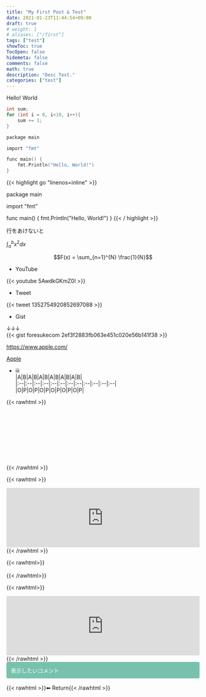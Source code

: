 ```yaml
---
title: "My First Post & Test"
date: 2021-01-23T11:44:54+09:00
draft: true
# weight: 1
# aliases: ["/first"]
tags: ["test"]
showToc: true
TocOpen: false
hidemeta: false
comments: false
math: true
description: "Desc Text."
categories: ["test"]
---
```


Hello! World

```C
int sum;
for (int i = 0, i<10, i++){
    sum += 1;
}

package main

import "fmt"

func main() {
	fmt.Println("Hello, World!")
}
```

{{< highlight go "linenos=inline" >}}

package main

import "fmt"

func main() {
	fmt.Println("Hello, World!")
}
{{< / highlight >}}


行をあけないと 

$\int_{a}^{b} x^2 dx$

$$F(x) = \sum_{n=1}^{N} \frac{1}{N}$$

- YouTube     

{{< youtube 5AwdkGKmZ0I >}}  

- Tweet  

{{< tweet 1352754920852697088 >}}  

- Gist  

<script src="https://gist.github.com/foresukecom/2ef3f2883fb063e451c020e56b141f38.js"></script>  
↓↓↓  
{{< gist foresukecom 2ef3f2883fb063e451c020e56b141f38 >}}  

https://www.apple.com/

[Apple](https://www.apple.com/)  

- iii  
|A|B|A|B|A|B|A|B|A|B|A|B|  
|:--|:--|:--|:--|:--|:--|:--|:--|:--|:--|:--|:--|  
|O|P|O|P|O|P|O|P|O|P|O|P|

{{< rawhtml >}}
<div class="iframely-embed"><div class="iframely-responsive" style="height: 140px; padding-bottom: 0;"><a href="https://www.apple.com/" data-iframely-url="//cdn.iframe.ly/oAScZk?iframe=card-small"></a></div></div><script async src="//cdn.iframe.ly/embed.js" charset="utf-8"></script>
</iframe>{{< /rawhtml >}}

{{< rawhtml >}}
<iframe class="hatenablogcard" style="width:100%;height:155px;max-width:680px;" title="" src="https://hatenablog-parts.com/embed?url=http://apple.com" width="300" height="150" frameborder="0" scrolling="no"></iframe></iframe>
{{< /rawhtml >}}

{{< rawhtml>}}
<br><br>
{{< /rawhtml>}}

{{< rawhtml>}}
<iframe class="hatenablogcard" style="width:100%;height:155px;max-width:680px;"  title="" src="https://hatenablog-parts.com/embed?url=https://hattomo.github.io/posts/210127-howtousehugo/" width="300" height="150" frameborder="0" scrolling="no"></iframe>  
{{< /rawhtml >}}
<br>

<div style="padding: 0.75em; margin-bottom: 1rem; color: #fff; background-color: #78c2ad; border: 1px solid transparent; border-radius: 0.25rem;">
  表示したいコメント
</div>

{{< rawhtml >}}<a href="#" style="text-decoration:none" onclick="history.back(); return false;">⬅  Return</a>{{< /rawhtml >}}